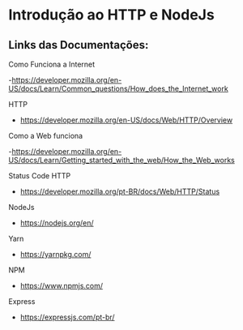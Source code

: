 # Introdução ao HTTP e NodeJs

<h2>Links das Documentações:</h2>

Como Funciona a Internet

-https://developer.mozilla.org/en-US/docs/Learn/Common_questions/How_does_the_Internet_work

HTTP

- https://developer.mozilla.org/en-US/docs/Web/HTTP/Overview

Como a Web funciona

-https://developer.mozilla.org/en-US/docs/Learn/Getting_started_with_the_web/How_the_Web_works 

Status Code HTTP

- https://developer.mozilla.org/pt-BR/docs/Web/HTTP/Status

NodeJs

- https://nodejs.org/en/

Yarn

- https://yarnpkg.com/

NPM

- https://www.npmjs.com/

Express 

- https://expressjs.com/pt-br/




